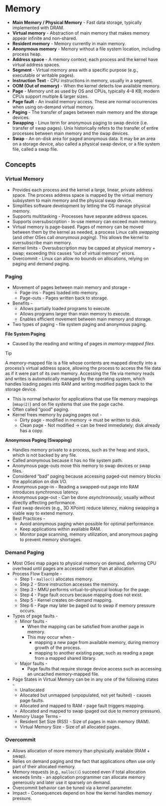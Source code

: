 # Memory

- **Main Memory / Physical Memory** - Fast data storage, typically implemented with DRAM.
- **Virtual memory** - Abstraction of main memory that makes memory appear infinite and non-shared.
- **Resident memory** - Memory currently in main memory.
- **Anonymous memory** - Memory without a file system location, including process heap.
- **Address space** - A memory context; each process and the kernel have virtual address spaces.
- **Segment** - Virtual memory area with a specific purpose (e.g., executable or writable pages).
- **Instruction Text** - CPU instructions in memory, usually in a segment.
- **OOM (Out of memory)** - When the kernel detects low available memory.
- **Page** - Memory unit as used by OS and CPUs, typically 4–8 KB; modern CPUs support multiple & larger sizes.
- **Page fault** - An invalid memory access. These are normal occurrences when using on-demand virtual memory.
- **Paging** - The transfer of pages between main memory and the storage devices.
- **Swapping** - Linux term for anonymous paging to swap device (i.e. transfer of swap pages). Unix historically refers to the transfer of entire processes between main memory and the swap devices.
- **Swap** - An on-disk area for paged anonymous data. It may be an area on a storage device, also called a physical swap device, or a file system file, called a swap file.

## Concepts

### Virtual Memory

- Provides each process and the kernel a large, linear, private address space. The process address space is mapped by the virtual memory subsystem to main memory and the physical swap device.
- Simplifies software development by letting the OS manage physical memory.
- Supports multitasking - Processes have separate address spaces.
- Supports oversubscription - In-use memory can exceed main memory.
- Virtual memory is page-based. Pages of memory can be moved between them by the kernel as needed, a process Linux calls _swapping_ (and other OSes call _anonymous paging_). This allows the kernel to oversubscribe main memory.
- Kernel limits - Oversubscription may be capped at physical memory + swap; exceeding this causes “out of virtual memory” errors.
- Overcommit - Linux can allow no bounds on allocations, relying on paging and demand paging.

### Paging

- Movement of pages between main memory and storage -
    - Page-ins - Pages loaded into memory.
    - Page-outs - Pages written back to storage.
- Benefits -
    - Allows partially loaded programs to execute.
    - Allows programs larger than main memory to execute.
    - Enables efficient movement between main memory and storage.
- Two types of paging - file system paging and anonymous paging.

**File System Paging**

- Caused by the reading and writing of pages in _memory-mapped files_.

> [!TIP]
> A memory-mapped file is a file whose contents are mapped directly into a process’s virtual address space, allowing the process to access the file data as if it were part of its own memory. Accessing the file via memory reads and writes is automatically managed by the operating system, which handles loading pages into RAM and writing modified pages back to the storage device.

- This is normal behavior for applications that use file memory mappings (`mmap(2)`) and on file systems that use the page cache.
- Often called “good” paging.
- Kernel frees memory by paging pages out -
    - Dirty page - modified in memory → must be written to disk.
    - Clean page - Not modified → can be freed immediately; disk already has a copy.

**Anonymous Paging (Swapping)**

- Handles memory private to a process, such as the heap and stack, which is not backed by any file.
- Called anonymous because it has no file system path.
- Anonymous page-outs move this memory to swap devices or swap files.
- Considered “bad” paging because accessing paged-out memory blocks the application on disk I/O.
- Anonymous page-in - Reading a swapped-out page into RAM introduces _synchronous_ latency.
- Anonymous page-out - Can be done _asynchronously_, usually without directly affecting performance.
- Fast swap devices (e.g., 3D XPoint) reduce latency, making swapping a viable way to extend memory.
- Best Practices -
    - Avoid anonymous paging when possible for optimal performance.
    - Keep applications within available RAM.
    - Monitor page scanning, memory utilization, and anonymous paging to prevent memory shortages.

### Demand Paging

- Most OSes map pages to physical memory on demand, deferring CPU overhead until pages are accessed rather than at allocation.
- Process Flow Example -
    - Step 1 - `malloc()` allocates memory.
    - Step 2 - Store instruction accesses the memory.
    - Step 3 - MMU performs virtual-to-physical lookup for the page.
    - Step 4 - Page fault occurs because mapping does not exist.
    - Step 5 - Kernel creates on-demand mapping.
    - Step 6 - Page may later be paged out to swap if memory pressure occurs.
- Types of page faults -
    - Minor faults - 
        - When the mapping can be satisfied from another page in memory.
        - This may occur when -
            - mapping a new page from available memory, during memory growth of the process.
            - mapping to another existing page, such as reading a page from a mapped shared library.
    - Major faults -
        - Page faults that require storage device access such as accessing an uncached memory-mapped file.
- Page States in Virtual Memory can be in any one of the following states -
    - Unallocated
    - Allocated but unmapped (unpopulated, not yet faulted) - causes page faults.
    - Allocated and mapped to RAM - page fault triggers mapping.
    - Allocated and mapped to swap (paged out due to memory pressure).
- Memory Usage Terms -
    - Resident Set Size (RSS) - Size of pages in main memory (RAM).
    - Virtual Memory Size - Size of all allocated pages.

### Overcommit

- Allows allocation of more memory than physically available (RAM + swap).
- Relies on demand paging and the fact that applications often use only part of their allocated memory.
- Memory requests (e.g., `malloc()`) succeed even if total allocation exceeds limits - an application programmer can allocate memory generously and later use it sparsely on demand.
- Overcommit behavior can be tuned via a kernel parameter.
- Impact - Consequences depend on how the kernel handles memory pressure.


